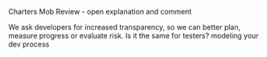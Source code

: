 Charters 
Mob
Review - open explanation and comment


We ask developers for increased transparency, so we can better plan, measure progress or evaluate risk. Is it the same for testers? 
modeling your dev process